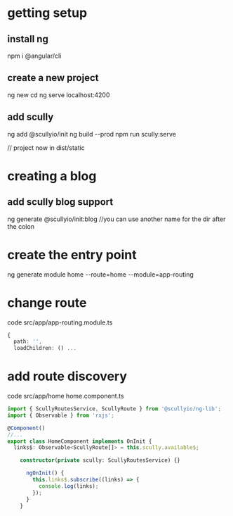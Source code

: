 # getting setup
## install ng

npm i @angular/cli

## create a new project

ng new <project-name>
cd <project-name>
ng serve
localhost:4200

## add scully

ng add @scullyio/init
ng build --prod
npm run scully:serve

// project now in dist/static

# creating a blog
## add scully blog support
ng generate @scullyio/init:blog
//you can use another name for the dir after the colon

# create the entry point
ng generate module home --route=home --module=app-routing

# change route
code src/app/app-routing.module.ts

```ts
{
  path: '',
  loadChildren: () ...
```

# add route discovery

code src/app/home home.component.ts

```ts
import { ScullyRoutesService, ScullyRoute } from '@scullyio/ng-lib';
import { Observable } from 'rxjs';

@Component()
//...
export class HomeComponent implements OnInit {
  links$: Observable<ScullyRoute[]> = this.scully.available$;

    constructor(private scully: ScullyRoutesService) {}

      ngOnInit() {
        this.links$.subscribe((links) => {
          console.log(links);
        });
      }
    }


```
